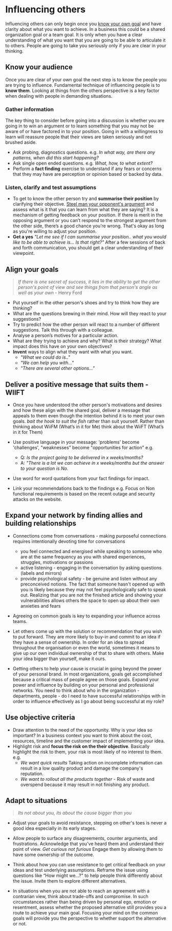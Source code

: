 # Influencing others

Influencing others can only begin once you [know your own goal](Self%20Awareness.md) and have clarity about what you want to achieve. In a business this could be a shared organization goal or a team goal. It is only when you have a clear understanding of what you want that you are going to be able to articulate it to others. People are going to take you seriously only if you are clear in your thinking.

## Know your audience

Once you are clear of your own goal the next step is to know the people you are trying to influence. Fundamental technique of influencing  people is to **know them**. Looking at things from the others perspective is a key factor when dealing with people in demanding situations.

### Gather information

The key thing to consider before going into a discussion is whether you are going in to win an argument or to learn something that you may not be aware of or have factored in to your position. Going in with a willingness to learn will reassure people that their views are taken seriously and not brushed aside.

* Ask probing, diagnostics questions. e.g. *In what way, are there any patterns, when did this start happening?*
* Ask single open ended questions. e.g. *What, how, to what extent?*
* Perform a **fact finding** exercise to understand if any fears or concerns that they may have are perception or opinion based or backed by data.

### Listen, clarify and test assumptions

* To get to know the other person try and **summarise their position** by clarifying their objective. [Steel man your opponent's argument](https://constantrenewal.com/steel-man) and assess what is it that you can learn from what they are saying? It is a mechanism of getting feedback on your position. If there is merit in the opposing argument or you can’t respond to the strongest argument from the other side, there’s a good chance you’re wrong. That's okay as long as you're willing to adjust your position.
* **Get a yes** *"Let me see if I can summarise your position.. what you would like to be able to achieve is... Is that right?"* After a few sessions of back and forth communication, you should get a clear understanding of their viewpoint.

## Align your goals

> *If there is one secret of success, it lies in the ability to get the other person's point of view and see things from that person's angle as well as your own* - Henry Ford

* Put yourself in the other person's shoes and try to think how they are thinking?
* What are the questions brewing in their mind. How will they react to your suggestions?
* Try to predict how the other person will react to a number of different suggestions. Talk this through with a colleague.
* Analyse a person’s motives for a particular action.
* What are they trying to achieve and why? What is their strategy? What impact does this have on your own objectives?
* **Invent** ways to align what they want with what you want.
  * *"What we could do is.."*
  * *"We can help you with..."*
  * *"There are several other options..."*

## Deliver a positive message that suits them - WIIFT

* Once you have understood the other person's motivations and desires and how these align with the shared goal, deliver a message that appeals to them even though the intention behind it is to meet your own goals. *bait the hook to suit the fish* rather than suit yourself. Rather than thinking about WiiFM (What’s in it for Me) think about the WiiFT (What’s in it for Them)

* Use positive language in your message: 'problems' become 'challenges', "weaknesses" become "opportunities for action" e.g.
  * Q: *Is the project going to be delivered in x weeks/months?*
  * A: *"There is a lot we can achieve in x weeks/months but the answer to your question is No.*

* Use word for word quotations from your fact findings for impact.
* Link your recommendations back to the findings e.g. Focus on Non functional requirements is based on the recent outage and security attacks on the website.

## Expand your network by finding allies and building relationships

* Connections come from conversations - making purposeful connections requires intentionally devoting time for conversations
  * you feel connected and energised while speaking to someone who are at the same frequency as you with shared experiences, struggles, motivations or passions
  * active listening - engaging in the conversation by asking questions (labels and mirrors)
  * provide psychological safety - be genuine and listen without any preconceived notions. The fact that someone hasn't opened up with you is likely because they may not feel psychologically safe to speak out. Realizing that you are not the finished article and showing your vulnerabilities allows others the space to open up about their own anxieties and fears
 
* Agreeing on common goals is key to expanding your influence across teams.

* Let others come up with the solution or recommendation that you wish to put forward. They are more likely to buy-in and commit to an idea if they have a sense of ownership. In order for an idea to spread throughout the organisation or even the world, sometimes it means to give up our own individual ownership of that to share with others. Make your idea bigger than yourself, make it ours.

* Getting others to help your cause is crucial in going beyond the power of your personal brand. In most organizations, goals get accomplished because a critical mass of people agree on those goals. Expand your power and influence by building on your personal and professional networks. You need to think about who in the organization - departments, people - do I need to have successful relationships with in order to influence effectively as I go about being successful at my role?

## Use objective criteria

* Draw attention to the need of the opportunity. Why is your idea so important? In a business context you want to think about the cost, resources, timeline and the customer impact of implementing your idea.
* Highlight risk and **focus the risk on the their objective**. Basically highlight the risk to them, your risk is most likely of no interest to them. e.g.
  * *We want quick results*  Taking action on incomplete information can result in a low quality product and damage the company's reputation.
  * *We want to rollout all the products together* - Risk of waste and overspend because it may result in not finishing any product.

## Adapt to situations

> *Its not about you, its about the cause bigger than you*

* Adjust your goals to avoid resistance, stepping on other's toes is never a good idea especially in its early stages.
  
* Allow people to surface any disagreements, counter arguments, and frustrations. Acknowledge that you've heard them and understand their point of view. *Get curious not furious* Engage them by allowing them to have some ownership of the outcome.

* Think about how you can use resistance to get critical feedback on your ideas and test underlying assumptions. Reframe the issue using questions like “How might we…?" to help people think differently about the issue. Invite them to explore different alternatives.

* In situations when you are not able to reach an agreement with a contrarian view, think about trade-offs and compromise. In such circumstances rather than being driven by personal ego, emotion or resentment, assess whether the proposed alternative still provides you a route to achieve your main goal. Focusing your mind on the common goals will provide you the perspective to whether support the alternative or not.
